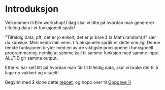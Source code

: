 # Introduksjon

Velkommen til Elm workshop! I dag skal vi titte på hvordan man genererer tilfeldig data i et funksjonelt språk!

"Tilfeldig data, pft, det er jo enkelt, det er jo bare å ta Math.random\(\)!" sier du kanskje. Men neida min venn. I funksjonelle språk er dette umulig! Denne tenkte funksjonen bryter med en av de viktigste prinsippene i funksjonell programmering, nemlig at samme kall til samme funksjon med samme input ALLTID gir samme output.

Etter vi har sett litt på hvordan man får til tilfeldig data, skal vi bruke det til å lage no vakkert og visuelt!



Begynn med å klone dette [repoet](https://github.com/OFollan/Elm-particle-workshop), og hopp over til [Oppgave 1!](https://ragnvind.gitbook.io/workspace/oppgave-1)

